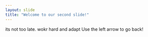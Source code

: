 ```yaml
---
layout: slide
title: "Welcome to our second slide!"
---
```

its not too late. wokr hard and adapt
Use the left arrow to go back!
